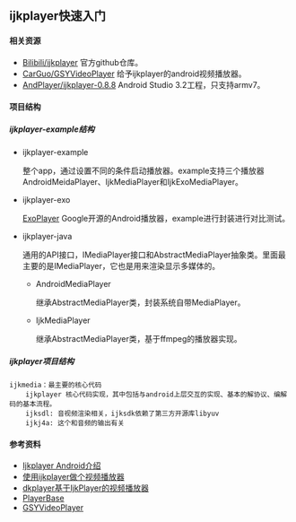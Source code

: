 ## ijkplayer快速入门

#### 相关资源

+ [Bilibili/ijkplayer](https://github.com/Bilibili/ijkplayer) 官方github仓库。
+ [CarGuo/GSYVideoPlayer](https://github.com/CarGuo/GSYVideoPlayer) 给予ijkplayer的android视频播放器。
+ [AndPlayer/ijkplayer-0.8.8](https://github.com/AndPlayer/ijkplayer-0.8.8) Android Studio 3.2工程，只支持armv7。

#### 项目结构

##### ijkplayer-example结构

+ ijkplayer-example

  整个app，通过设置不同的条件启动播放器。example支持三个播放器AndroidMeidaPlayer、IjkMediaPlayer和IjkExoMediaPlayer。

+ ijkplayer-exo

  [ExoPlayer](https://github.com/google/ExoPlayer) Google开源的Android播放器，example进行封装进行对比测试。

+ ijkplayer-java

  通用的API接口，IMediaPlayer接口和AbstractMediaPlayer抽象类。里面最主要的是IMediaPlayer，它也是用来渲染显示多媒体的。

  + AndroidMediaPlayer

    继承AbstractMediaPlayer类，封装系统自带MediaPlayer。

  + IjkMediaPlayer

    继承AbstractMediaPlayer类，基于ffmpeg的播放器实现。

##### ijkplayer项目结构

```
ijkmedia：最主要的核心代码
	ijkplayer 核心代码实现，其中包括与android上层交互的实现、基本的解协议、编解码的基本流程。
	ijksdl: 音视频渲染相关，ijksdk依赖了第三方开源库libyuv
	ijkj4a: 这个和音频的输出有关
```

#### 参考资料

+ [Ijkplayer Android介绍](https://blog.csdn.net/hack__zsmj/article/details/50734011)
+ [使用ijkplayer做个视频播放器](http://blog.51cto.com/13591594/2084627)
+ [dkplayer基于IjkPlayer的视频播放器](https://github.com/dueeeke/dkplayer)
+ [PlayerBase](https://github.com/jiajunhui/PlayerBase)
+ [GSYVideoPlayer](https://github.com/CarGuo/GSYVideoPlayer)





